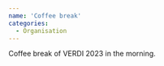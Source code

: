 ```yaml
---
name: 'Coffee break'
categories:
  - Organisation
---
```



Coffee break of VERDI 2023 in the morning.
